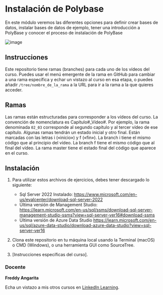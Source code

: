 # Instalación de Polybase

En este módulo veremos las diferentes opciones para definir crear bases de datos, instalar bases de datos de ejemplo, tener una introducción a PolyBase y conocer el proceso de instalación de PolyBase

![image](https://user-images.githubusercontent.com/71371373/209296812-79b1f367-9c00-4156-9634-55658e00d174.png)

## Instrucciones

Este repositorio tiene ramas (branches) para cada uno de los vídeos del curso. Puedes usar el menú emergente de la rama en GitHub para cambiar a una rama específica y echar un vistazo al curso en esa etapa, o puedes añadir `/tree/nombre_de_la_rama` a la URL para ir a la rama a la que quieres acceder.

## Ramas

Las ramas están estructuradas para corresponder a los vídeos del curso. La convención de nomenclatura es Capítulo#_Vídeo#. Por ejemplo, la rama denominada `02_03` corresponde al segundo capítulo y al tercer vídeo de ese capítulo. Algunas ramas tendrán un estado inicial y otro final. Están marcadas con las letras i («inicio») y f («fin»). La branch i tiene el mismo código que al principio del vídeo. La branch f tiene el mismo código que al final del vídeo. La rama master tiene el estado final del código que aparece en el curso.

## Instalación

1. Para utilizar estos archivos de ejercicios, debes tener descargado lo siguiente:
   - Sql Server 2022 Instalado: https://www.microsoft.com/en-us/evalcenter/download-sql-server-2022
   - Última versión de Management Studio: https://learn.microsoft.com/en-us/sql/ssms/download-sql-server-management-studio-ssms?view=sql-server-ver16#download-ssms
   - Última versión de Azure Data Studio https://learn.microsoft.com/en-us/sql/azure-data-studio/download-azure-data-studio?view=sql-server-ver16

2. Clona este repositorio en tu máquina local usando la Terminal (macOS) o CMD (Windows), o una herramienta GUI como SourceTree.
3. [Instrucciones específicas del curso].

### Docente

**Freddy Angarita**

Echa un vistazo a mis otros cursos en [LinkedIn Learning](https://www.linkedin.com/learning/instructors/freddy-leandro-angarita-castellanos).

[0]: # (Replace these placeholder URLs with actual course URLs)
[lil-course-url]: https://www.linkedin.com/learning/sql-server-2022-para-desarrolladores-esencial/da-tus-primeros-pasos-con-sql-server-2022
[lil-thumbnail-url]: https://cdn.lynda.com/course/2875095/2875095-1615224395432-16x9.jpg

[1]: # (End of ES-Instruction ###############################################################################################)
